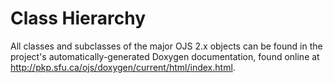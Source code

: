 # Class Hierarchy

All classes and subclasses of the major OJS 2.x objects can be found in the project's automatically-generated Doxygen documentation, found online at http://pkp.sfu.ca/ojs/doxygen/current/html/index.html.

